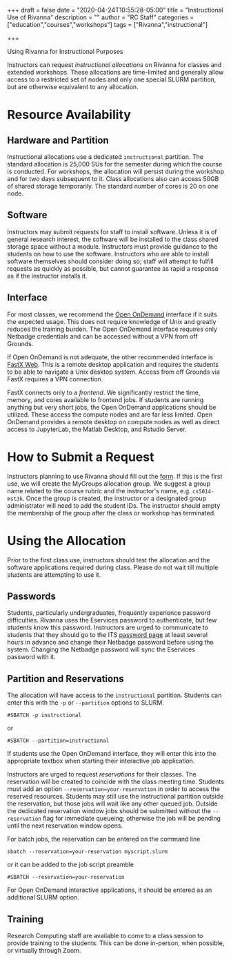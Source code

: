 +++
draft = false
date = "2020-04-24T10:55:28-05:00"
title = "Instructional Use of Rivanna"
description = ""
author = "RC Staff"
categories = ["education","courses","workshops"]
tags = ["Rivanna","instructional"]

+++

Using Rivanna for Instructional Purposes

Instructors can request _instructional allocations_ on Rivanna for classes and extended workshops.  These allocations are time-limited and generally allow access to a restricted set of nodes and only one special SLURM partition, but are otherwise equivalent to any allocation.

# Resource Availability

## Hardware and Partition

Instructional allocations use a dedicated `instructional` partition.  The standard allocation is 25,000 SUs for the semester during which the course is conducted.  For workshops, the allocation will persist during the workshop and for two days subsequent to it.  Class allocations also can access 50GB of shared storage temporarily.  The standard number of cores is 20 on one node.

## Software

Instructors may submit requests for staff to install software.  Unless it is of general research interest, the software will be installed to the class shared storage space without a module.  Instructors must provide guidance to the students on how to use the software.  Instructors who are able to install software themselves should consider doing so; staff will attempt to fulfill requests as quickly as possible, but cannot guarantee as rapid a response as if the instructor installs it.

## Interface

For most classes, we recommend the [Open OnDemand](https://www.rc.virginia.edu/userinfo/rivanna/ood/overview/) interface if it suits the expected usage.  This does not require knowledge of Unix and greatly reduces the training burden.  The Open OnDemand interface requires only Netbadge credentials and can be accessed without a VPN from off Grounds.

If Open OnDemand is not adequate, the other recommended interface is [FastX Web](https://www.rc.virginia.edu/userinfo/rivanna/logintools/fastx/).  This is a remote desktop application and requires the students to be able to navigate a Unix desktop system.  Access from off Grounds via FastX requires a VPN connection.

FastX connects only to a *frontend*.  We significantly restrict the time, memory, and cores available to frontend jobs.  If students are running anything but very short jobs, the Open OnDemand applications should be utilized.  These access the compute nodes and are far less limited.  Open OnDemand provides a remote desktop on compute nodes as well as direct access to JupyterLab, the Matlab Desktop, and Rstudio Server.

# How to Submit a Request

Instructors planning to use Rivanna should fill out the [form](https://www.rc.virginia.edu/form/allocation-instructional).  If this is the first use, we will create the MyGroups allocation group.  We suggest a group name related to the course rubric and the instructor's name, e.g. `cs5014-mst3k`.  Once the group is created, the instructor or a designated group administrator will need to add the student IDs.  The instructor should empty the membership of the group after the class or workshop has terminated.

# Using the Allocation

Prior to the first class use, instructors should test the allocation and the software applications required during class.  Please do not wait till multiple students are attempting to use it.  

## Passwords
Students, particularly undergraduates, frequently experience password difficulties.  Rivanna uses the Eservices password to authenticate, but few students know this password.  Instructors are urged to communicate to students that they should go to the ITS [password page](https://virginia.service-now.com/its?id=itsweb_services&category_id=869613f3db9fc7c0f032f1f51d9619ce) at least several hours in advance and change their Netbadge password before using the system.  Changing the Netbadge password will sync the Eservices password with it.

## Partition and Reservations

The allocation will have access to the `instructional` partition.  Students can enter this with the `-p` or `--partition` options to SLURM.
```
#SBATCH -p instructional
```
or
```
#SBATCH --partition=instructional
```
If students use the Open OnDemand interface, they will enter this into the appropriate textbox when starting their interactive job application.

Instructors are urged to request *reservations* for their classes.  The reservation will be created to coincide with the class meeting time.  Students must add an option `--reservation=your-reservation` in order to access the reserved resources.  Students may still use the instructional partition outside the reservation, but those jobs will wait like any other queued job. Outside the dedicated reservation window jobs should be submitted without the `--reservation` flag for immediate queueing; otherwise the job will be pending until the next reservation window opens.

For batch jobs, the reservation can be entered on the command line
```
sbatch --reservation=your-reservation myscript.slurm
```
or it can be added to the job script preamble
```
#SBATCH --reservation=your-reservation
```
For Open OnDemand interactive applications, it should be entered as an additional SLURM option.

## Training
Research Computing staff are available to come to a class session to provide training to the students.  This can be done in-person, when possible, or virtually through Zoom.  
